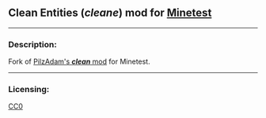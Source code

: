 ## Clean Entities (*cleane*) mod for [Minetest][]


---
### **Description:**

Fork of [PilzAdam's ***clean*** mod][f.pilzadam] for Minetest.


---
### **Licensing:**

[CC0](LICENSE.txt)


[Minetest]: http://www.minetest.net/

[f.pilzadam]: https://forum.minetest.net/viewtopic.php?t=2777
